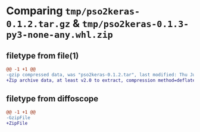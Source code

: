 # Comparing `tmp/pso2keras-0.1.2.tar.gz` & `tmp/pso2keras-0.1.3-py3-none-any.whl.zip`

## filetype from file(1)

```diff
@@ -1 +1 @@
-gzip compressed data, was "pso2keras-0.1.2.tar", last modified: Thu Jul 13 12:40:12 2023, max compression
+Zip archive data, at least v2.0 to extract, compression method=deflate
```

## filetype from diffoscope

```diff
@@ -1 +1 @@
-GzipFile
+ZipFile
```

